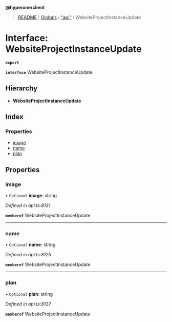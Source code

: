 **@hyperone/client**

> [README](../README.md) / [Globals](../globals.md) / ["api"](../modules/_api_.md) / WebsiteProjectInstanceUpdate

# Interface: WebsiteProjectInstanceUpdate

**`export`** 

**`interface`** WebsiteProjectInstanceUpdate

## Hierarchy

* **WebsiteProjectInstanceUpdate**

## Index

### Properties

* [image](_api_.websiteprojectinstanceupdate.md#image)
* [name](_api_.websiteprojectinstanceupdate.md#name)
* [plan](_api_.websiteprojectinstanceupdate.md#plan)

## Properties

### image

• `Optional` **image**: string

*Defined in api.ts:8131*

**`memberof`** WebsiteProjectInstanceUpdate

___

### name

• `Optional` **name**: string

*Defined in api.ts:8125*

**`memberof`** WebsiteProjectInstanceUpdate

___

### plan

• `Optional` **plan**: string

*Defined in api.ts:8137*

**`memberof`** WebsiteProjectInstanceUpdate
